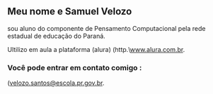 ## Meu nome e Samuel Velozo
sou aluno do componente de Pensamento Computacional pela rede estadual de educação do Paraná.

Ultilizo em aula a plataforma (alura) (http.\\www.alura.com.br.

### Você pode entrar em contato comigo :
(velozo.santos@escola.pr.gov.br.


